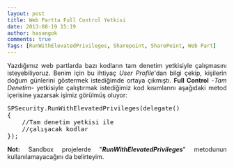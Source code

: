```yaml
---
layout: post
title: Web Partta Full Control Yetkisi
date: 2013-08-19 15:19
author: hasangok
comments: true
Tags: [RunWithElevatedPrivileges, Sharepoint, SharePoint, Web Part]
---
```

<p style="text-align: justify;">Yazdığımız web partlarda bazı kodların tam denetim yetkisiyle çalışmasını isteyebiliyoruz. Benim için bu ihtiyaç <em>User Profile</em>'dan bilgi çekip, kişilerin doğum günlerini göstermek istediğimde ortaya çıkmıştı. <strong>Full Control</strong> -<em>Tam Denetim</em>- yetkisiyle çalıştırmak istediğimiz kod kısımlarını aşağıdaki metod içerisine yazarsak işimiz görülmüş oluyor:</p>
<p style="text-align: justify;">
<pre class="brush: c-sharp;">
SPSecurity.RunWithElevatedPrivileges(delegate()
{
	//Tam denetim yetkisi ile
	//çalışacak kodlar
});
</pre>
</p>
<p style="text-align: justify;"><strong>Not:</strong> Sandbox projelerde "<strong><em>RunWithElevatedPrivileges</em></strong>" metodunun kullanılamayacağını da belirteyim.</p>
